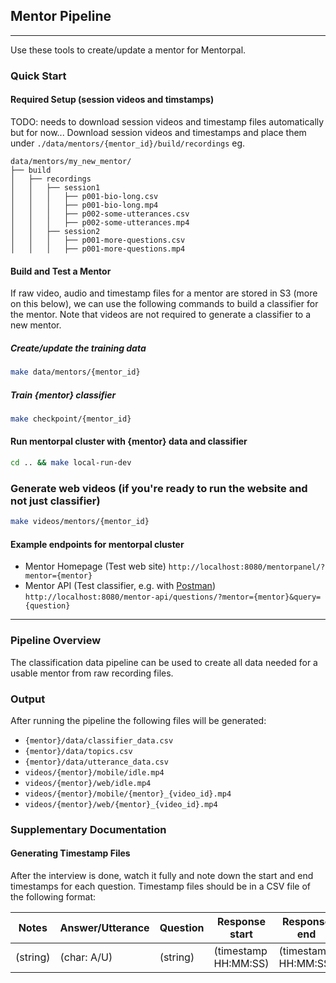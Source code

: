 ## Mentor Pipeline
---------------

Use these tools to create/update a mentor for Mentorpal.

### Quick Start

#### Required Setup (session videos and timstamps)
TODO: needs to download session videos and timestamp files automatically but for now...
Download session videos and timestamps and place them under `./data/mentors/{mentor_id}/build/recordings` eg.

```
data/mentors/my_new_mentor/
├── build
│   ├── recordings
│   │   ├── session1
│   │   │   ├── p001-bio-long.csv
│   │   │   ├── p001-bio-long.mp4
│   │   │   ├── p002-some-utterances.csv
│   │   │   ├── p002-some-utterances.mp4
│   │   ├── session2
│   │   │   ├── p001-more-questions.csv
│   │   │   ├── p001-more-questions.mp4
```

#### Build and Test a Mentor

If raw video, audio and timestamp files for a mentor are stored in S3 (more on this
below), we can use the following commands to build a classifier for the mentor.
Note that videos are not required to generate a classifier to a new mentor.

##### Create/update the training data
```bash
make data/mentors/{mentor_id}
```

##### Train {mentor} classifier
```bash
make checkpoint/{mentor_id}
```

#### Run mentorpal cluster with {mentor} data and classifier
```bash
cd .. && make local-run-dev
```

### Generate web videos (if you're ready to run the website and not just classifier)
```bash
make videos/mentors/{mentor_id}
```

#### Example endpoints for mentorpal cluster
- Mentor Homepage (Test web site) `http://localhost:8080/mentorpanel/?mentor={mentor}`
- Mentor API (Test classifier, e.g. with [Postman](https://www.getpostman.com/downloads/)) `http://localhost:8080/mentor-api/questions/?mentor={mentor}&query={question}`

---------------
### Pipeline Overview
The classification data pipeline can be used to create all data needed for a usable
mentor from raw recording files.

### Output
After running the pipeline the following files will be generated:
- `{mentor}/data/classifier_data.csv`
- `{mentor}/data/topics.csv`
- `{mentor}/data/utterance_data.csv`
- `videos/{mentor}/mobile/idle.mp4`
- `videos/{mentor}/web/idle.mp4`
- `videos/{mentor}/mobile/{mentor}_{video_id}.mp4`
- `videos/{mentor}/web/{mentor}_{video_id}.mp4`

### Supplementary Documentation
#### Generating Timestamp Files
After the interview is done, watch it fully and note down the start and end timestamps
for each question. Timestamp files should be in a CSV file of the following format:

| Notes    | Answer/Utterance | Question | Response start       | Response end         |
|----------|------------------|----------|----------------------|----------------------|
| (string) | (char: A/U)      | (string) | (timestamp HH:MM:SS) | (timestamp HH:MM:SS) |

